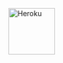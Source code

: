 <a href="https://heroku.com/deploy?template=https://github.com/NKD-BOT/Naishabot"><img align="center" alt="Heroku" width="92px" src="https://www.nicepng.com/png/full/223-2233246_heroku-logo-salesforce-heroku.png"></p>

